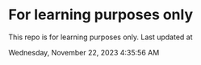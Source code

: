 # For learning purposes only
This repo is for learning purposes only.
Last updated at

Wednesday, November 22, 2023 4:35:56 AM

